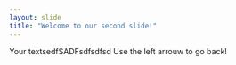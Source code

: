 ```yaml
---
layout: slide
title: "Welcome to our second slide!"
---
```

Your textsedfSADFsdfsdfsd
Use the left arrouw to go back!
